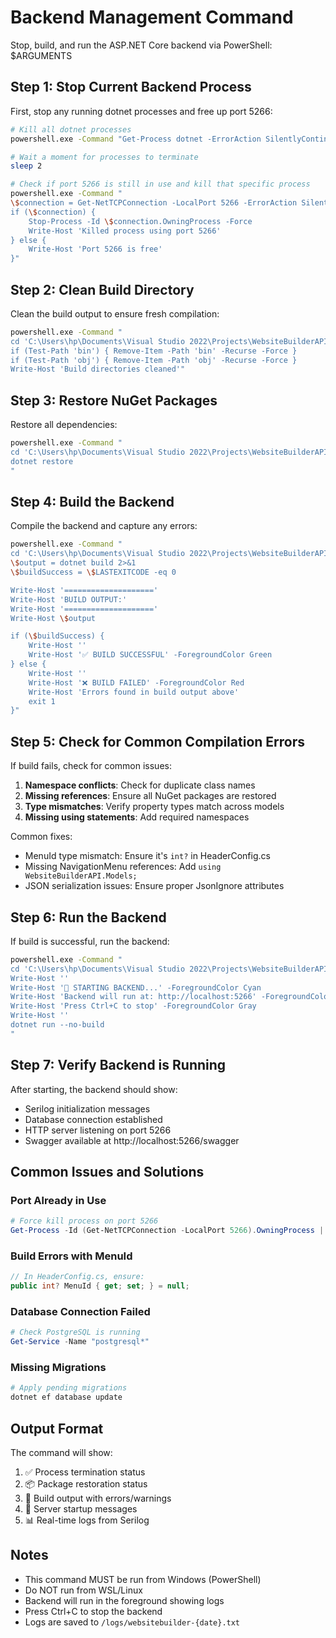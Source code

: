 # Backend Management Command

Stop, build, and run the ASP.NET Core backend via PowerShell: $ARGUMENTS

## Step 1: Stop Current Backend Process

First, stop any running dotnet processes and free up port 5266:

```bash
# Kill all dotnet processes
powershell.exe -Command "Get-Process dotnet -ErrorAction SilentlyContinue | Stop-Process -Force"

# Wait a moment for processes to terminate
sleep 2

# Check if port 5266 is still in use and kill that specific process
powershell.exe -Command "
\$connection = Get-NetTCPConnection -LocalPort 5266 -ErrorAction SilentlyContinue
if (\$connection) {
    Stop-Process -Id \$connection.OwningProcess -Force
    Write-Host 'Killed process using port 5266'
} else {
    Write-Host 'Port 5266 is free'
}"
```

## Step 2: Clean Build Directory

Clean the build output to ensure fresh compilation:

```bash
powershell.exe -Command "
cd 'C:\Users\hp\Documents\Visual Studio 2022\Projects\WebsiteBuilderAPI'
if (Test-Path 'bin') { Remove-Item -Path 'bin' -Recurse -Force }
if (Test-Path 'obj') { Remove-Item -Path 'obj' -Recurse -Force }
Write-Host 'Build directories cleaned'"
```

## Step 3: Restore NuGet Packages

Restore all dependencies:

```bash
powershell.exe -Command "
cd 'C:\Users\hp\Documents\Visual Studio 2022\Projects\WebsiteBuilderAPI'
dotnet restore
"
```

## Step 4: Build the Backend

Compile the backend and capture any errors:

```bash
powershell.exe -Command "
cd 'C:\Users\hp\Documents\Visual Studio 2022\Projects\WebsiteBuilderAPI'
\$output = dotnet build 2>&1
\$buildSuccess = \$LASTEXITCODE -eq 0

Write-Host '===================='
Write-Host 'BUILD OUTPUT:'
Write-Host '===================='
Write-Host \$output

if (\$buildSuccess) {
    Write-Host ''
    Write-Host '✅ BUILD SUCCESSFUL' -ForegroundColor Green
} else {
    Write-Host ''
    Write-Host '❌ BUILD FAILED' -ForegroundColor Red
    Write-Host 'Errors found in build output above'
    exit 1
}"
```

## Step 5: Check for Common Compilation Errors

If build fails, check for common issues:

1. **Namespace conflicts**: Check for duplicate class names
2. **Missing references**: Ensure all NuGet packages are restored
3. **Type mismatches**: Verify property types match across models
4. **Missing using statements**: Add required namespaces

Common fixes:
- MenuId type mismatch: Ensure it's `int?` in HeaderConfig.cs
- Missing NavigationMenu references: Add `using WebsiteBuilderAPI.Models;`
- JSON serialization issues: Ensure proper JsonIgnore attributes

## Step 6: Run the Backend

If build is successful, run the backend:

```bash
powershell.exe -Command "
cd 'C:\Users\hp\Documents\Visual Studio 2022\Projects\WebsiteBuilderAPI'
Write-Host ''
Write-Host '🚀 STARTING BACKEND...' -ForegroundColor Cyan
Write-Host 'Backend will run at: http://localhost:5266' -ForegroundColor Yellow
Write-Host 'Press Ctrl+C to stop' -ForegroundColor Gray
Write-Host ''
dotnet run --no-build
"
```

## Step 7: Verify Backend is Running

After starting, the backend should show:
- Serilog initialization messages
- Database connection established
- HTTP server listening on port 5266
- Swagger available at http://localhost:5266/swagger

## Common Issues and Solutions

### Port Already in Use
```powershell
# Force kill process on port 5266
Get-Process -Id (Get-NetTCPConnection -LocalPort 5266).OwningProcess | Stop-Process -Force
```

### Build Errors with MenuId
```csharp
// In HeaderConfig.cs, ensure:
public int? MenuId { get; set; } = null;
```

### Database Connection Failed
```powershell
# Check PostgreSQL is running
Get-Service -Name "postgresql*"
```

### Missing Migrations
```powershell
# Apply pending migrations
dotnet ef database update
```

## Output Format

The command will show:
1. ✅ Process termination status
2. 📦 Package restoration status  
3. 🔨 Build output with errors/warnings
4. 🚀 Server startup messages
5. 📊 Real-time logs from Serilog

## Notes

- This command MUST be run from Windows (PowerShell)
- Do NOT run from WSL/Linux
- Backend will run in the foreground showing logs
- Press Ctrl+C to stop the backend
- Logs are saved to `/logs/websitebuilder-{date}.txt`